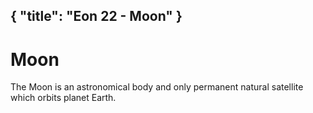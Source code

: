 {
    "title": "Eon 22 - Moon"
}
---

# Moon

The Moon is an astronomical body and only permanent natural satellite which orbits planet Earth.
